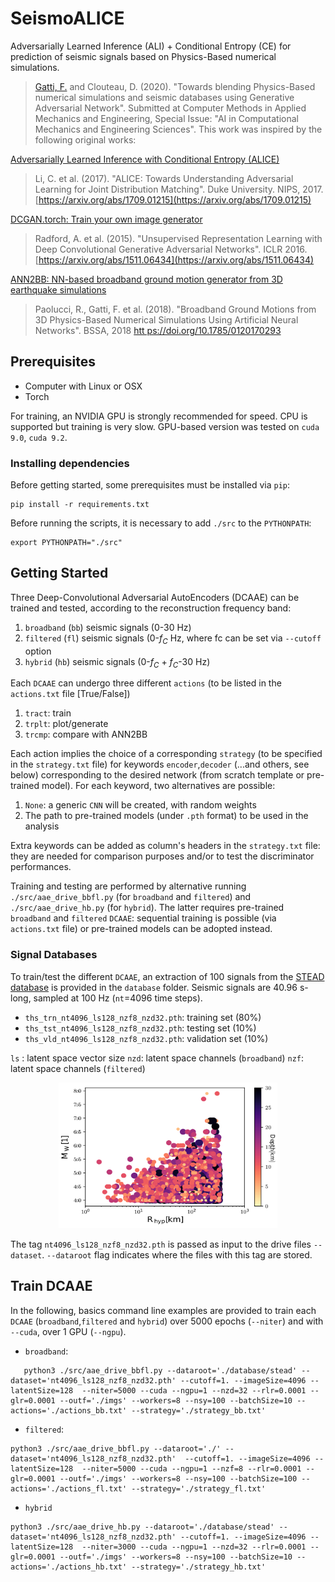 # SeismoALICE

Adversarially Learned Inference (ALI) + Conditional Entropy (CE) for prediction of seismic signals based on Physics-Based numerical simulations.

> [Gatti, F.](https://github.com/FilLTP89) and Clouteau, D. (2020). "Towards blending Physics-Based numerical simulations and seismic databases using Generative Adversarial Network". Submitted at Computer Methods in Applied Mechanics and Engineering, Special Issue: "AI in Computational Mechanics and Engineering Sciences". 
This work was inspired by the following original works:

[Adversarially Learned Inference with Conditional Entropy (ALICE)](https://github.com/ChunyuanLI/ALICE)
> Li, C. et al. (2017). "ALICE: Towards Understanding Adversarial Learning for Joint Distribution Matching". Duke University. NIPS, 2017. [https://arxiv.org/abs/1709.01215](https://arxiv.org/abs/1709.01215)

[DCGAN.torch: Train your own image generator](https://github.com/soumith/dcgan.torch)
> Radford, A. et al. (2015). "Unsupervised Representation Learning with Deep Convolutional Generative Adversarial Networks". ICLR 2016. [https://arxiv.org/abs/1511.06434](https://arxiv.org/abs/1511.06434)

[ANN2BB: NN-based broadband ground motion generator from 3D earthquake simulations](https://github.com/FilLTP89/ANN2BB.git)
> Paolucci, R., Gatti, F. et al. (2018). "Broadband Ground Motions from 3D Physics-Based Numerical Simulations Using Artificial Neural Networks". BSSA, 2018 [htt    ps://doi.org/10.1785/0120170293](https://doi.org/10.1785/0120170293)

## Prerequisites

- Computer with Linux or OSX
- Torch

For training, an NVIDIA GPU is strongly recommended for speed. CPU is supported but training is very slow. GPU-based version was tested on `cuda 9.0`, `cuda 9.2`.

### Installing dependencies

Before getting started, some prerequisites must be installed via `pip`:

```
pip install -r requirements.txt
```

Before running the scripts, it is necessary to add `./src` to the `PYTHONPATH`:

```
export PYTHONPATH="./src"
```

## Getting Started

Three Deep-Convolutional Adversarial AutoEncoders (DCAAE) can be trained and tested, according to the reconstruction frequency band:
    
 1. `broadband` (`bb`) seismic signals (0-30 Hz)
 2. `filtered` (`fl`) seismic signals (0-$f_C$ Hz, where fc can be set via `--cutoff` option
 3. `hybrid` (`hb`) seismic signals (0-$f_C$ + $f_C$-30 Hz)

Each `DCAAE` can undergo three different ``actions`` (to be listed in the `actions.txt` file [True/False])

 1. `tract`: train 
 2. `trplt`: plot/generate
 3. `trcmp`: compare with ANN2BB

Each action implies the choice of a corresponding `strategy` (to be specified in the `strategy.txt` file) for keywords `encoder`,`decoder` (...and others, see below) corresponding to the desired network (from scratch template or pre-trained model). For each keyword, two alternatives are possible:
    
 1. `None`: a generic `CNN` will be created, with random weights
 2. The path to pre-trained models (under `.pth` format) to be used in the analysis

Extra keywords can be added as column's headers in the `strategy.txt` file: they are needed for comparison purposes and/or to test the discriminator performances.


Training and testing are performed by alternative running `./src/aae_drive_bbfl.py` (for `broadband` and `filtered`) and `./src/aae_drive_hb.py` (for `hybrid`). The latter requires pre-trained `broadband` and `filtered` `DCAAE`: sequential training is possible (via `actions.txt` file) or pre-trained models can be adopted instead.

### Signal Databases

To train/test the different `DCAAE`, an extraction of 100 signals from the [STEAD database](https://github.com/smousavi05/STEAD/) is provided in the `database` folder. Seismic signals are 40.96 s-long, sampled at 100 Hz (`nt`=4096 time steps).

 - `ths_trn_nt4096_ls128_nzf8_nzd32.pth`: training set (80%)
 - `ths_tst_nt4096_ls128_nzf8_nzd32.pth`: testing set  (10%)
 - `ths_vld_nt4096_ls128_nzf8_nzd32.pth`: validation set (10%)

`ls` : latent space vector size
`nzd`: latent space channels (`broadband`)
`nzf`: latent space channels (`filtered`)

<p align="center">
  <img src="MRD_eqk_scatter.png" width="350" height="233" title="Figure 1: Hypocentral distance, magnitude and depth distribution of the earthquake sources">
</p>

The tag `nt4096_ls128_nzf8_nzd32.pth` is passed as input to the drive files `--dataset`. `--dataroot` flag indicates where the files with this tag are stored. 

## Train DCAAE

In the following, basics command line examples are provided to train each `DCAAE` (`broadband`,`filtered` and `hybrid`) over 5000 epochs (`--niter`) and with `--cuda`, over 1 GPU (`--ngpu`).

 - `broadband`:
 ```
    python3 ./src/aae_drive_bbfl.py --dataroot='./database/stead' --dataset='nt4096_ls128_nzf8_nzd32.pth' --cutoff=1. --imageSize=4096 --latentSize=128  --niter=5000 --cuda --ngpu=1 --nzd=32 --rlr=0.0001 --glr=0.0001 --outf='./imgs' --workers=8 --nsy=100 --batchSize=10 --actions='./actions_bb.txt' --strategy='./strategy_bb.txt'
 ```

 - `filtered`:
 ```
python3 ./src/aae_drive_bbfl.py --dataroot='./' --dataset='nt4096_ls128_nzf8_nzd32.pth'  --cutoff=1. --imageSize=4096 --latentSize=128  --niter=5000 --cuda --ngpu=1 --nzf=8 --rlr=0.0001 --glr=0.0001 --outf='./imgs' --workers=8 --nsy=100 --batchSize=100 --actions='./actions_fl.txt' --strategy='./strategy_fl.txt' 
 ```

 - `hybrid`
 ```
python3 ./src/aae_drive_hb.py --dataroot='./database/stead' --dataset='nt4096_ls128_nzf8_nzd32.pth' --cutoff=1. --imageSize=4096 --latentSize=128  --niter=3000 --cuda --ngpu=1 --nzd=32 --rlr=0.0001 --glr=0.0001 --outf='./imgs' --workers=8 --nsy=100 --batchSize=10 --actions='./actions_hb.txt' --strategy='./strategy_hb.txt'

 ```
